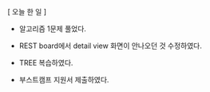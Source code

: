[ 오늘 한 일 ]


- 알고리즘 1문제 풀었다.


- REST board에서 detail view 화면이 안나오던 것 수정하였다.


- TREE 복습하였다.


- 부스트캠프 지원서 제출하였다.
